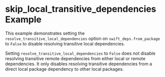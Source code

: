 # skip_local_transitive_dependencies Example

This example demonstrates setting the `resolve_transitive_local_dependencies` option on 
`swift_deps.from_package` to `False` to disable resolving transitive local dependencies.

Setting `resolve_transitive_local_dependencies` to `False` does not disable resolving
transitive remote dependencies from either local or remote dependencies. It only disables
resolving transitive dependencies from a direct local package dependency to other local
packages.
